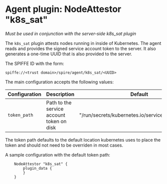 # Agent plugin: NodeAttestor "k8s_sat"

*Must be used in conjunction with the server-side k8s_sat plugin*

The `k8s_sat` plugin attests nodes running in inside of Kubernetes. The agent
reads and provides the signed service account token to the server. It also
generates a one-time UUID that is also provided to the server.

The SPIFFE ID with the form:

```
spiffe://<trust domain>/spire/agent/k8s_sat/<UUID>
```

The main configuration accepts the following values:

| Configuration   | Description | Default                 |
| --------------- | ----------- | ----------------------- |
| `token_path`      | Path to the service account token on disk | "/run/secrets/kubernetes.io/serviceaccount/token" |

The token path defaults to the default location kubernetes uses to place the token and should not need to be overriden in most cases.

A sample configuration with the default token path:

```
    NodeAttestor "k8s_sat" {
        plugin_data {
        }
    }
```
